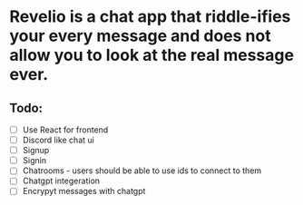# Revelio is a chat app that riddle-ifies your every message and does not allow you to look at the real message ever.
## Todo:
- [ ] Use React for frontend
- [ ] Discord like chat ui
- [ ] Signup
- [ ] Signin
- [ ] Chatrooms - users should be able to use ids to connect to them
- [ ] Chatgpt integeration
- [ ] Encrypyt messages with chatgpt